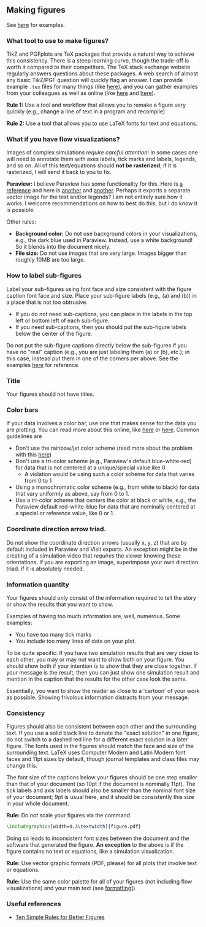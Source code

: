 ## Making figures

See [here](../templates/paper/figures) for examples.

### What tool to use to make figures?

TikZ and PGFplots are TeX packages that provide a natural way to achieve this consistency.
There is a steep learning curve, though the trade-off is worth it compared to their competitors. 
The TeX stack exchange website regularly answers questions about these packages. 
A web search of almost any basic TikZ/PGF question will quickly flag an answer.
I can provide example `.tex` files for many things (like [here](../templates/paper/figures)), and you can gather examples from your colleagues as well as online (like [here](https://github.com/comp-physics/tikz-examples) and [here](https://github.com/comp-physics/TikZ-examples-2)).

**Rule 1:** Use a tool and workflow that allows you to remake a figure very quickly (e.g., change a line of text in a program and recompile) 

**Rule 2:** Use a tool that allows you to use LaTeX fonts for text and equations.

### What if you have flow visualizations?

Images of complex simulations _require careful attention_!
In some cases one will need to annotate them with axes labels, tick marks and labels, legends, and so on.
All of this text/equations should __not be rasterized__; if it is rasterized, I will send it back to you to fix.

__Paraview:__
I believe Paraview has some functionality for this. Here is [a reference](https://www.paraview.org/Wiki/ParaView/Vector_Graphics_Export) and here is [another](https://scicomp.stackexchange.com/questions/36122/vector-format-export-for-screenshots) and [another](https://www.paraview.org/pipermail/paraview/2017-April/039969.html).
Perhaps it exports a separate vector image for the text and/or legends?
I am not entirely sure how it works.
I welcome recommendations on how to best do this, but I do know it is possible.

Other rules:
* __Background color:__ Do not use background colors in your visualizations, e.g., the dark blue used in Paraview.
Instead, use a white background! So it blends into the document nicely.
* __File size:__ Do not use images that are very large. Images bigger than roughly 10MB are too large.


### How to label sub-figures

Label your sub-figures using font face and size consistent with the figure caption font face and size.
Place your sub-figure labels (e.g., (a) and (b)) in a place that is not too obtrusive.

* If you do not need sub-captions, you can place in the labels in the top left or bottom left of each sub-figure.
* If you need sub-captions, then you should put the sub-figure labels below the center of the figure.

Do not put the sub-figure captions directly below the sub-figures if you have no "real" caption (e.g., you are just labeling them (a) or (b), etc.); in this case, instead put them in one of the corners per above.
See the examples [here](../templates/paper/figures) for reference.

### Title

Your figures should not have titles.

### Color bars

If your data involves a color bar, use one that makes sense for the data you are plotting.
You can read more about this online, like [here](https://chartio.com/learn/charts/how-to-choose-colors-data-visualization/) or [here](https://academy.datawrapper.de/article/140-what-to-consider-when-choosing-colors-for-data-visualization).
Common guidelines are 
* Don't use the rainbow/jet color scheme (read more about the problem with this [here](https://stats.stackexchange.com/questions/223315/why-use-colormap-viridis-over-jet))
* Don't use a tri-color scheme (e.g., Paraview's default blue-white-red) for data that is not centered at a unique/special value like 0
  * A violation would be using such a color scheme for data that varies from 0 to 1
* Using a monochromatic color scheme (e.g., from white to black) for data that vary uniformly as above, say from 0 to 1.
* Use a tri-color scheme that centers the color at black or white, e.g., the Paraview default red-white-blue for data that are nominally centered at a special or reference value, like 0 or 1.

### Coordinate direction arrow triad.

Do not show the coordinate direction arrows (usually x, y, z) that are by default included in Paraview and Visit exports.
An exception might be in the creating of a simulation video that _requires_ the viewer knowing these orientations.
If you are exporting an image, superimpose your own direction triad. if it is absolutely needed.

### Information quantity

Your figures should only consist of the information required to tell the story or show the results that you want to show.

Examples of having too much information are, well, numerous. Some examples:
* You have too many tick marks
* You include too many lines of data on your plot.

To be quite specific: If you have two simulation results that are very close to each other, you may or may not want to show both on your figure.
You should show both if your intention _is to show_ that they are close together.
If your message is the result, then you can just show one simulation result and mention in the caption that the results for the other case look the same.

Essentially, you want to show the reader as close to a 'cartoon' of your work as possible.
Showing frivolous information distracts from your message.

### Consistency 

Figures should also be consistent between each other and the surrounding text. 
If you use a solid black line to denote the "exact solution" in one figure, do not switch to a dashed red line for a different exact solution in a later figure. 
The fonts used in the figures should match the face and size of the surrounding text. 
LaTeX uses Computer Modern and Latin Modern font faces and 11pt sizes by default, though journal templates and class files may change this. 

The font size of the captions below your figures should be one step smaller than that of your document (so 10pt if the document is nominally 11pt).
The tick labels and axis labels should also be smaller than the nominal font size of your document; 9pt is usual here, and it should be consistently this size in your whole document.

**Rule:** Do _not_ scale your figures via the command
```tex
\includegraphics[width=0.3\textwidth]{figure.pdf}
```
Doing so leads to inconsistent font sizes between the document and the software that generated the figure. 
__An exception__ to the above is if the figure contains no text or equations, like a simulation visualization.

**Rule:** Use vector graphic formats (PDF, please) for all plots that involve text or equations.

**Rule:** Use the same color palette for all of your figures (not including flow visualizations) and your main text (see [formatting](formatting.md)]).

### Useful references

* [Ten Simple Rules for Better Figures](https://journals.plos.org/ploscompbiol/article?id=10.1371/journal.pcbi.1003833)
